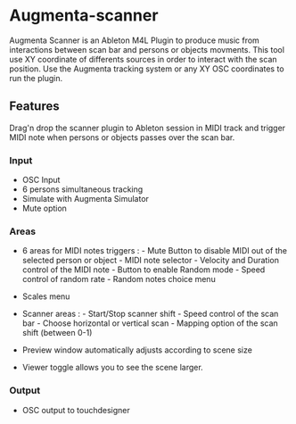 # Augmenta-scanner

Augmenta Scanner is an Ableton M4L Plugin to produce music from interactions between scan bar and persons or objects movments. This tool use XY coordinate of differents sources in order to interact with the scan position. Use the Augmenta tracking system or any XY OSC coordinates to run the plugin. 

## Features

Drag'n drop the scanner plugin to Ableton session in MIDI track and trigger MIDI note when persons or objects passes over the scan bar.

### Input
- OSC Input
- 6 persons simultaneous tracking
- Simulate with Augmenta Simulator
- Mute option

### Areas
- 6 areas for MIDI notes triggers :
          - Mute Button to disable MIDI out of the selected person or object
          - MIDI note selector
          - Velocity and Duration control of the MIDI note
          - Button to enable Random mode
          - Speed control of random rate
          - Random notes choice menu

- Scales menu

- Scanner areas :
         - Start/Stop scanner shift
         - Speed control of the scan bar
         - Choose horizontal or vertical scan
         - Mapping option of the scan shift (between 0-1)
         
- Preview window automatically adjusts according to scene size

- Viewer toggle allows you to see the scene larger.

### Output
- OSC output to touchdesigner
